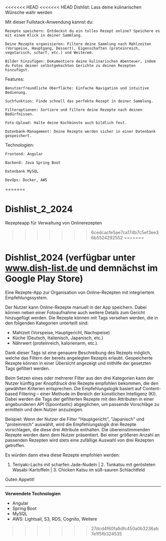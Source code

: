 <<<<<<< HEAD
<<<<<<< HEAD
Dishlist: Lass deine kulinarischen Wünsche wahr werden

Mit dieser Fullstack-Anwendung kannst du:

    Rezepte speichern: Entdeckst du ein tolles Rezept online? Speichere es mit einem Klick in deiner Sammlung.

    Deine Rezepte organisieren: Filtere deine Sammlung nach Mahlzeiten (Vorspeise, Hauptgang, Dessert), Eigenschaften (proteinreich, vegetarisch, scharf, etc.) und Weiterem.

    Bilder hinzufügen: Dokumentiere deine kulinarischen Abenteuer, indem du Fotos deiner selbstgekochten Gerichte zu deinen Rezepten hinzufügst.

Features:

    Benutzerfreundliche Oberfläche: Einfache Navigation und intuitive Bedienung.

    Suchfunktion: Finde schnell das perfekte Rezept in deiner Sammlung.

    Filteroptionen: Sortiere und filtere deine Rezepte nach deinen Bedürfnissen.

    Foto-Upload: Halte deine Kochkünste auch bildlich fest.

    Datenbank-Management: Deine Rezepte werden sicher in einer Datenbank gespeichert.

Technologien:

    Frontend: Angular

    Backend: Java Spring Boot

    Datenbank MySQL

    DevOps: Docker, AWS
=======
# Dishlist_2_2024
Rezepteapp für Verwaltung von Onlinerezepten
>>>>>>> 6cedcacfe5ae7ca174b7c5ef3ee36b5524292552
=======
# Dishlist_2024 (verfügbar unter www.dish-list.de und demnächst im Google Play Store)
Eine Rezepte-App zur Organisation von Online-Rezepten mit integriertem Empfehlungssystem.

Der Nutzer kann Online-Rezepte manuell in der App speichern. Dabei können neben einer Fotoaufnahme auch weitere Details zum Gericht hinzugefügt werden. Die Rezepte können mit Tags versehen werden, die in den folgenden Kategorien unterteilt sind:

- Mahlzeit (Vorspeise, Hauptgericht, Nachspeise)  
- Küche (Deutsch, Italienisch, Japanisch, etc.)  
- Nährwert (proteinreich, kalorienarm, etc.).

Dank dieser Tags ist eine genauere Beschreibung des Rezepts möglich, welche das Filtern der bereits angelegten Rezepts erlaubt.
Gespeicherte Rezepte können in einer Übersicht angezeigt und mithilfe der gesetzten Tags gefiltert werden.

Beim Setzen eines oder mehrerer Filter aus den drei Kategorien kann der Nutzer künftig per Knopfdruck drei Rezepte empfohlen bekommen, die den gewählten Kriterien entsprechen. Die Empfehlungslogik basiert auf Content-based Filtering – einer Methode im Bereich der künstlichen Intelligenz (KI). Dabei werden die Tags der gefilterten Rezepte mit den Attributen in einer angebundenen API (Spoontastic) abgeglichen, um passende Vorschläge zu ermitteln und dem Nutzer anzuzeigen.

Beispiel: Wenn der Nutzer die Filter "Hauptgericht", "Japanisch" und "proteinreich" auswählt, wird die Empfehlungslogik drei Rezepte vorschlagen, die diese drei Attribute enthalten. Die übereinstimmenden Rezepte werden dann dem Nutzer präsentiert. Bei einer größeren Anzahl an passenden Rezepten wird stets eine zufällige Auswahl von drei Rezepten getroffen.

Es würden dann etwa diese Rezepte empfohlen werden:

1. Teriyaki-Lachs mit scharfen Jade-Nudeln | 2. Tonkatsu mit gerösteten Wasabi-Kartoffeln | 3. Chicken Katsu im süß-sauren Schlachtfeld 

Guten Appetit!





____


**Verwendete Technologien**

- Angular
- Spring Boot
- MySQL
- AWS: Lightsail, S3, RDS, Cognito, Weitere
  
>>>>>>> 27dcd4f60fa9dfc450a0b3236ab7e1f5fb324535
